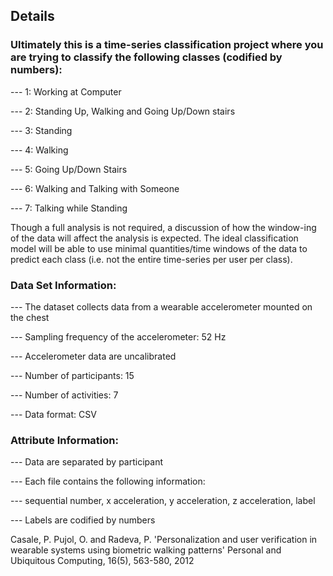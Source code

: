 ## Details



### Ultimately this is a time-series classification project where you are trying to classify the following classes (codified by numbers): 



--- 1: Working at Computer 

--- 2: Standing Up, Walking and Going Up/Down stairs 

--- 3: Standing 

--- 4: Walking 

--- 5: Going Up/Down Stairs 

--- 6: Walking and Talking with Someone 

--- 7: Talking while Standing



Though a full analysis is not required, a discussion of how the window-ing of the data will affect the analysis is expected. The ideal classification model will be able to use minimal quantities/time windows of the data to predict each class (i.e. not the entire time-series per user per class). 





### Data Set Information:

--- The dataset collects data from a wearable accelerometer mounted on the chest 

--- Sampling frequency of the accelerometer: 52 Hz 

--- Accelerometer data are uncalibrated

--- Number of participants: 15 

--- Number of activities: 7 

--- Data format: CSV



### Attribute Information:

--- Data are separated by participant 

--- Each file contains the following information: 

   --- sequential number, x acceleration, y acceleration, z acceleration, label 

--- Labels are codified by numbers 



Casale, P. Pujol, O. and Radeva, P. 
'Personalization and user verification in wearable systems using biometric walking patterns' 
Personal and Ubiquitous Computing, 16(5), 563-580, 2012
